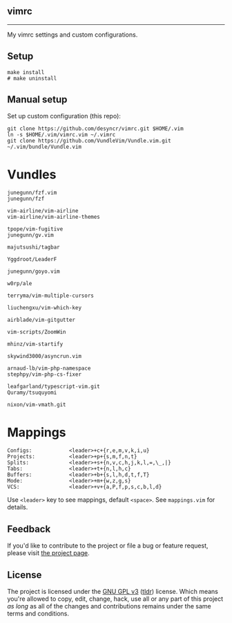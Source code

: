 ## vimrc
---

My vimrc settings and custom configurations.

## Setup

    make install
    # make uninstall

## Manual setup

Set up custom configuration (this repo):

    git clone https://github.com/desyncr/vimrc.git $HOME/.vim
    ln -s $HOME/.vim/vimrc.vim ~/.vimrc
    git clone https://github.com/VundleVim/Vundle.vim.git ~/.vim/bundle/Vundle.vim

# Vundles

    junegunn/fzf.vim
    junegunn/fzf

    vim-airline/vim-airline
    vim-airline/vim-airline-themes

    tpope/vim-fugitive
    junegunn/gv.vim

    majutsushi/tagbar

    Yggdroot/LeaderF

    junegunn/goyo.vim

    w0rp/ale

    terryma/vim-multiple-cursors

    liuchengxu/vim-which-key

    airblade/vim-gitgutter

    vim-scripts/ZoomWin

    mhinz/vim-startify

    skywind3000/asyncrun.vim

    arnaud-lb/vim-php-namespace
    stephpy/vim-php-cs-fixer

    leafgarland/typescript-vim.git
    Quramy/tsuquyomi

    nixon/vim-vmath.git

# Mappings

    Configs:            <leader>+c+{r,e,m,v,k,i,u}
    Projects:           <leader>+p+{s,m,f,n,t}
    Splits:             <leader>+s+{n,v,c,h,j,k,l,=,\_,|}
    Tabs:               <leader>+t+{n,l,h,c}
    Buffers:            <leader>+b+{s,l,h,d,t,f,T}
    Mode:               <leader>+m+{w,z,g,s}
    VCS:                <leader>+v+{a,P,f,p,s,c,b,l,d}

Use `<leader>` key to see mappings, default `<space>`. See `mappings.vim` for details.

## Feedback

If you'd like to contribute to the project or file a bug or feature request, please visit [the project page][1].

## License

The project is licensed under the [GNU GPL v3][2] ([tldr][3]) license. Which means you're allowed to copy, edit, change, hack, use all or any part of this project *as long* as all of the changes and contributions remains under the same terms and conditions.

  [1]: https://github.com/desyncr/vimrc/
  [2]: http://www.gnu.org/licenses/gpl.html
  [3]: http://www.tldrlegal.com/license/gnu-general-public-license-v3-(gpl-3)

